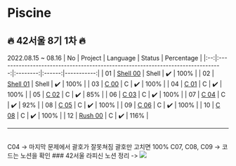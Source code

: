 # Piscine 
## :fire: 42서울 8기 1차 :fire:
2022.08.15 ~ 08.16 
| No |                                     Project                                     | Language | Status | Percentage |
|:--:|:-------------------------------------------------------------------------------:|:--------:|:------:|-----------:|
| 01 | [Shell 00](https://github.com/minseo0228/Piscine/tree/main/shell00) |   Shell  |    ✔️   |       100% |
| 02 | [Shell 01](https://github.com/minseo0228/Piscine/tree/main/shell01) |   Shell  |    ✔️   |       100% |
| 03 | [C 00](https://github.com/minseo0228/Piscine/tree/main/c00) |   C  |    ✔️   |       100% |
| 04 | [C 01](https://github.com/minseo0228/Piscine/tree/main/c01) |   C  |    ✔️   |       100% |
| 05 | [C 02](https://github.com/minseo0228/Piscine/tree/main/c02) |   C  |    ✔️   |       85% |
| 06 | [C 03](https://github.com/minseo0228/Piscine/tree/main/c03) |   C  |    ✔️   |       100% |
| 07 | [C 04](https://github.com/minseo0228/Piscine/tree/main/c04) |   C  |    ✔️   |       92% |
| 08 | [C 05](https://github.com/minseo0228/Piscine/tree/main/c05) |   C  |    ✔️   |       100% |
| 09 | [C 06](https://github.com/minseo0228/Piscine/tree/main/c06) |   C  |    ✔️   |       100% |
| 10 | [C 08](https://www.notion.so/Piscine-b05cdeca4c554fa3836fd94a3a2a0140) |   C  |    ✔️   |       100% |
| 12 | [Rush 00](https://github.com/sua1223/Piscine/tree/main/Rush_00) |   C  |   ✔️  |       116% |
<hr>
<br>
C04 -> 마지막 문제에서 괄호가 잘못쳐짐 괄호만 고치면 100%  
C07, C08, C09 -> 코드는 노션을 확인   
### 42서울 라피신 노션 정리 -> <a href="https://www.notion.so/Piscine-b05cdeca4c554fa3836fd94a3a2a0140" target="_blank"><img src="https://img.shields.io/badge/Notion-000000?style=plastic&logo=Notion&logoColor=white"/>

